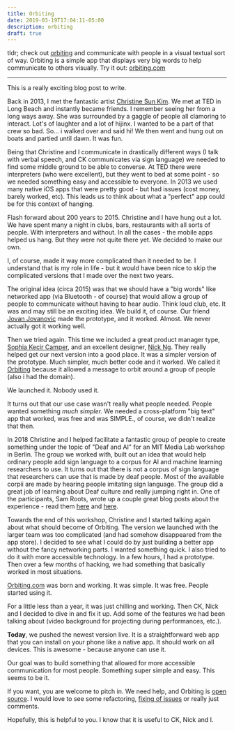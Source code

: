 ```yaml
---
title: Orbiting
date: 2019-03-19T17:04:11-05:00
description: orbiting
draft: true
---
```


tldr; check out [orbiting](https://orbiting.com) and communicate with people in a visual textual sort of way. Orbiting is a simple app that displays very big words to help communicate to others visually. Try it out: [orbiting.com](https://orbiting.com)


---

This is a really exciting blog post to write. 

Back in 2013, I met the fantastic artist [Christine Sun Kim](http://christinesunkim.com/). We met at TED in Long Beach and instantly became friends. I remember seeing her from a long ways away. She was surrounded by a gaggle of people all clamoring to interact. Lot's of laughter and a lot of hijinx. I wanted to be a part of that crew so bad. So... i walked over and said hi! We then went and hung out on boats and partied until dawn. It was fun. 

Being that Christine and I communicate in drastically different ways (I talk with verbal speech, and CK communicates via sign language) we needed to find some middle ground to be able to converse. At TED there were interpreters (who were excellent), but they went to bed at some point - so we needed something easy and accessible to everyone. In 2013 we used many native iOS apps that were pretty good - but had issues (cost money, barely worked, etc). This leads us to think about what a "perfect" app could be for this context of hanging. 

Flash forward about 200 years to 2015. Christine and I have hung out a lot. We have spent many a night in clubs, bars, restaurants with all sorts of people. With interpreters and without. In all the cases - the mobile apps helped us hang. But they were not quite there yet. We decided to make our own. 

I, of course, made it way more complicated than it needed to be. I understand that is my role in life - but it would have been nice to skip the complicated versions that I made over the next two years. 

The original idea (circa 2015) was that we should have a "big words" like networked app (via Bluetooth - of course) that would allow a group of people to communicate without having to hear audio. Think loud club, etc. It was and may still be an exciting idea. We build it, of course. Our friend [Jovan Jovanovic](https://twitter.com/jovan90j) made the prototype, and it worked. Almost.  We never actually got it working well. 

Then we tried again. This time we included a great product manager type, [Sophia Kecir Camper](http://www.sophiakc.com/),  and an excellent designer, [Nick Ng](https://www.nickng.co/). They really helped get our next version into a good place. It was a simpler version of the prototype. Much simpler, much better code and it worked. We called it [Orbiting](https://orbiting.com) because it allowed a message to orbit around a group of people (also i had the domain). 

We launched it. Nobody used it. 

It turns out that our use case wasn't really what people needed. People wanted  something *much simpler.* We needed a cross-platform "big text" app that worked, was free and was SIMPLE., of course, we didn't realize that then. 

In 2018 Christine and I helped facilitate a fantastic group of people to create something under the topic of "Deaf and AI" for an MIT Media Lab workshop in Berlin. The group we worked with, built out an idea that would help ordinary people add sign language to a corpus for AI and machine learning researchers to use. It turns out that there is not a corpus of sign language that researchers can use that is made by deaf people. Most of the available corpii are made by hearing people imitating sign language. The group did a great job of learning about Deaf culture and really jumping right in. One of the participants, Sam Roots, wrote up a couple great blog posts about the experience - read them [here](https://www.sam-roots.com/blog/2018/8/23/ml-berlin-signal-noise) and [here](https://www.sam-roots.com/blog/2018/8/28/deaf-culture-first-impressions).

Towards the end of this workshop, Christine and I started talking again about what should become of Orbiting. The version we launched with the larger team was too complicated (and had somehow disappeared from the app store). I decided to see what I could do by just building a better app without the fancy networking parts. I wanted something quick. I also tried to do it with more accessible technology. In a few hours, I had a prototype. Then over a few months of hacking, we had something that basically worked in most situations. 

[Orbiting.com](https://orbiting.com) was born and working. It was simple. It was free. People started using it.

For a little less than a year, it was just chilling and working. Then CK, Nick and I decided to dive in and fix it up. Add some of the features we had been talking about (video background for projecting during performances, etc.). 

**Today**, we pushed the newest version live. It is a straightforward web app that you can install on your phone like a native app. It should work on all devices. This is awesome - because anyone can use it. 

Our goal was to build something that allowed for more accessible communication for most people. Something super simple and easy. This seems to be it. 

If you want, you are welcome to pitch in. We need help, and Orbiting is [open source](https://github.com/harperreed/orbiting). I would love to see some refactoring, [fixing of issues](https://github.com/harperreed/orbiting/issues) or really just comments. 

Hopefully, this is helpful to you. I know that it is useful to CK, Nick and I. 



